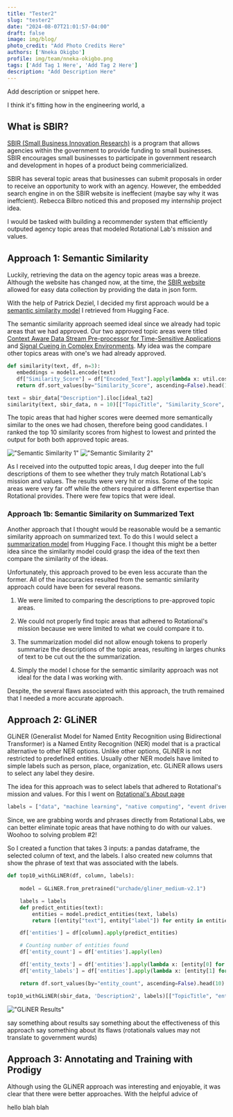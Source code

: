 ```yaml
---
title: "Tester2"
slug: "tester2"
date: "2024-08-07T21:01:57-04:00"
draft: false
image: img/blog/
photo_credit: "Add Photo Credits Here"
authors: ['Nneka Okigbo']
profile: img/team/nneka-okigbo.png
tags: ['Add Tag 1 Here', 'Add Tag 2 Here']
description: "Add Description Here"
---
```


Add description or snippet here.

<!--more-->
I think it's fitting how in the engineering world, a 

## What is SBIR?

[SBIR (Small Business Innovation Research)](https://www.sbir.gov) is a program that allows agencies within the government to provide funding to small businesses. SBIR encourages small businesses to participate in government research and development in hopes of a product being commericialized.

SBIR has several topic areas that businesses can submit proposals in order to receive an opportunity to work with an agency. However, the embedded search engine in on the SBIR website is ineffecient (maybe say why it was ineffcient). Rebecca Bilbro noticed this and proposed my internship project idea.

I would be tasked with building a recommender system that efficiently outputed agency topic areas that modeled Rotational Lab's mission and values.

## Approach 1: Semantic Similarity

Luckily, retrieving the data on the agency topic areas was a breeze. Although the website has changed now, at the time, the [SBIR website](https://www.sbir.gov/topics) allowed for easy data collection by providing the data in json form.

With the help of Patrick Deziel, I decided my first approach would be a [semantic similarity model](https://huggingface.co/sentence-transformers/all-MiniLM-L6-v2) I retrieved from Hugging Face.

The semantic similarity approach seemed ideal since we already had topic areas that we had approved. Our two approved topic areas were titled [Context Aware Data Stream Pre-processor for Time-Sensitive Applications](https://www.sbir.gov/topics/10835) and [Signal Cueing in Complex Environments](https://www.sbir.gov/topics/10837). My idea was the compare other topics areas with one's we had already approved. 

```python
def similarity(text, df, n=3):
   embeddings = model1.encode(text)
   df["Similarity_Score"] = df["Encoded_Text"].apply(lambda x: util.cos_sim(embeddings, x).item())
   return df.sort_values(by="Similarity_Score", ascending=False).head(15)

text = sbir_data["Description"].iloc[ideal_ta2]
similarity(text, sbir_data, n = 10)[["TopicTitle", "Similarity_Score", "CloseDate"]]
```

The topic areas that had higher scores were deemed more semantically similar to the ones we had chosen, therefore being good candidates. I ranked the top 10 similarity scores from highest to lowest and printed the output for both both approved topic areas.

!["Semantic Similarity 1"](/img/blog/2024-08-09-my-tester-blog/first-semanticsim.png)
!["Semantic Similarity 2"](/img/blog/2024-08-09-my-tester-blog/second-semanticsim.png)

As I received into the outputted topic areas, I dug deeper into the full descriptions of them to see whether they truly match Rotational Lab's mission and values. The results were very hit or miss. Some of the topic areas were very far off while the others required a different expertise than Rotational provides. There were few topics that were ideal.

### Approach 1b: Semantic Similarity on Summarized Text
Another approach that I thought would be reasonable would be a semantic similarity approach on summarized text. To do this I would select a [summarization model](https://huggingface.co/facebook/bart-large-cnn) from Hugging Face. I thought this might be a better idea since the similarity model could grasp the idea of the text then compare the similarity of the ideas.

Unfortunately, this approach proved to be even less accurate than the former. All of the inaccuracies resulted from the semantic similarity approach could have been for several reasons.

1. We were limited to comparing the descriptions to pre-approved topic areas.

2. We could not properly find topic areas that adhered to Rotational's mission because we were limited to what we could compare it to.

3. The summarization model did not allow enough tokens to properly summarize the descriptions of the topic areas, resulting in larges chunks of text to be cut out the the summarization.

4. Simply the model I chose for the semantic similarity approach was not ideal for the data I was working with.

Despite, the several flaws associated with this approach, the truth remained that I needed a more accurate approach.

## Approach 2: GLiNER 

GLiNER (Generalist Model for Named Entity Recognition using Bidirectional Transformer) is a Named Entity Recognition (NER) model that is a practical alternative to other NER options. Unlike other options, GLiNER is not restricted to predefined entities. Usually other NER models have limited to simple labels such as person, place, organization, etc. GLiNER allows users to select any label they desire.

The idea for this approach was to select labels that adhered to Rotational's mission and values. For this I went on [Rotational's About page](https://rotational.io/about/)

```python
labels = ["data", "machine learning", "native computing", "event driven", "data systems", "artificial intelligence"]
```
Since, we are grabbing words and phrases directly from Rotational Labs, we can better eliminate topic areas that have nothing to do with our values. Woohoo to solving problem #2!

So I created a function that takes 3 inputs: a pandas dataframe, the selected column of text, and the labels. I also created new columns that show the phrase of text that was associated with the labels.

```python
def top10_withGLiNER(df, column, labels):
 
    model = GLiNER.from_pretrained("urchade/gliner_medium-v2.1")

    labels = labels
    def predict_entities(text):
        entities = model.predict_entities(text, labels)
        return [(entity["text"], entity["label"]) for entity in entities]

    df['entities'] = df[column].apply(predict_entities)

    # Counting number of entities found
    df['entity_count'] = df['entities'].apply(len)

    df['entity_texts'] = df['entities'].apply(lambda x: [entity[0] for entity in x])
    df['entity_labels'] = df['entities'].apply(lambda x: [entity[1] for entity in x])

    return df.sort_values(by="entity_count", ascending=False).head(10)

top10_withGLiNER(sbir_data, 'Description2', labels)[["TopicTitle", "entity_count", "CloseDate", "entities"]]
```
!["GLiNER Results"](/img/blog/2024-08-09-my-tester-blog/gliner-results.png)

say something about results
say something about the effectiveness of this approach
say something about its flaws (rotationals values may not translate to government wurds)


## Approach 3: Annotating and Training with Prodigy

Although using the GLiNER approach was interesting and enjoyable, it was clear that there were better approaches. With the helpful advice of 




hello blah blah